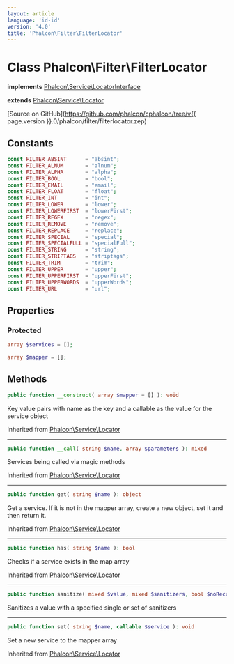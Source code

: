 ```yaml
---
layout: article
language: 'id-id'
version: '4.0'
title: 'Phalcon\Filter\FilterLocator'
---
```

# Class **Phalcon\Filter\FilterLocator**

**implements** [Phalcon\Service\LocatorInterface](Phalcon_Service_LocatorInterface)

**extends** [Phalcon\Service\Locator](Phalcon_Service_Locator)

[Source on GitHub](https://github.com/phalcon/cphalcon/tree/v{{ page.version }}.0/phalcon/filter/filterlocator.zep)

## Constants

```php
const FILTER_ABSINT      = "absint";
const FILTER_ALNUM       = "alnum";
const FILTER_ALPHA       = "alpha";
const FILTER_BOOL        = "bool";
const FILTER_EMAIL       = "email";
const FILTER_FLOAT       = "float";
const FILTER_INT         = "int";
const FILTER_LOWER       = "lower";
const FILTER_LOWERFIRST  = "lowerFirst";
const FILTER_REGEX       = "regex";
const FILTER_REMOVE      = "remove";
const FILTER_REPLACE     = "replace";
const FILTER_SPECIAL     = "special";
const FILTER_SPECIALFULL = "specialFull";
const FILTER_STRING      = "string";
const FILTER_STRIPTAGS   = "striptags";
const FILTER_TRIM        = "trim";
const FILTER_UPPER       = "upper";
const FILTER_UPPERFIRST  = "upperFirst";
const FILTER_UPPERWORDS  = "upperWords";
const FILTER_URL         = "url";
```

## Properties

### Protected

```php
array $services = [];

array $mapper = [];
```

## Methods

```php
public function __construct( array $mapper = [] ): void
```

Key value pairs with name as the key and a callable as the value for the service object

Inherited from [Phalcon\Service\Locator](Phalcon_Service_Locator)

* * *

```php
public function __call( string $name, array $parameters ): mixed
```

Services being called via magic methods

Inherited from [Phalcon\Service\Locator](Phalcon_Service_Locator)

* * *

```php
public function get( string $name ): object
```

Get a service. If it is not in the mapper array, create a new object, set it and then return it.

Inherited from [Phalcon\Service\Locator](Phalcon_Service_Locator)

* * *

```php
public function has( string $name ): bool
```

Checks if a service exists in the map array

Inherited from [Phalcon\Service\Locator](Phalcon_Service_Locator)

* * *

```php
public function sanitize( mixed $value, mixed $sanitizers, bool $noRecursive = false): mixed
```

Sanitizes a value with a specified single or set of sanitizers

* * *

```php
public function set( string $name, callable $service ): void
```

Set a new service to the mapper array

Inherited from [Phalcon\Service\Locator](Phalcon_Service_Locator)